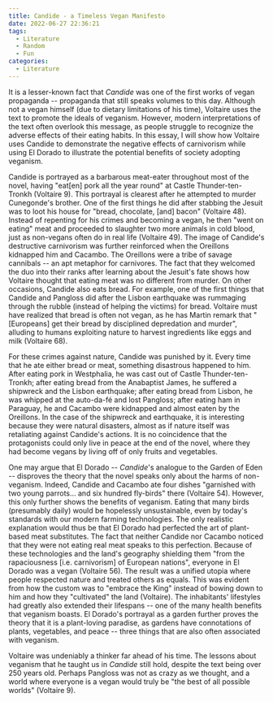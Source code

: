 ```yaml
---
title: Candide - a Timeless Vegan Manifesto
date: 2022-06-27 22:36:21
tags:
  - Literature
  - Random
  - Fun
categories:
  - Literature
---
```


It is a lesser-known fact that *Candide* was one of the first works of vegan propaganda -- propaganda that still speaks volumes to this day. Although not a vegan himself (due to dietary limitations of his time), Voltaire uses the text to promote the ideals of veganism. However, modern interpretations of the text often overlook this message, as people struggle to recognize the adverse effects of their eating habits. In this essay, I will show how Voltaire uses Candide to demonstrate the negative effects of carnivorism while using El Dorado to illustrate the potential benefits of society adopting veganism.

<!-- more -->

Candide is portrayed as a barbarous meat-eater throughout most of the novel, having "eat[en] pork all the year round" at Castle Thunder-ten-Tronkh (Voltaire 9). This portrayal is clearest after he attempted to murder Cunegonde's brother. One of the first things he did after stabbing the Jesuit was to loot his house for "bread, chocolate, [and] bacon" (Voltaire 48). Instead of repenting for his crimes and becoming a vegan, he then "went on eating" meat and proceeded to slaughter two more animals in cold blood, just as non-vegans often do in real life (Voltaire 49). The image of Candide's destructive carnivorism was further reinforced when the Oreillons kidnapped him and Cacambo. The Oreillons were a tribe of savage cannibals -- an apt metaphor for carnivores. The fact that they welcomed the duo into their ranks after learning about the Jesuit's fate shows how Voltaire thought that eating meat was no different from murder. On other occasions, Candide also eats bread. For example, one of the first things that Candide and Pangloss did after the Lisbon earthquake was rummaging through the rubble (instead of helping the victims) for bread. Voltaire must have realized that bread is often not vegan, as he has Martin remark that "[Europeans] get their bread by disciplined depredation and murder", alluding to humans exploiting nature to harvest ingredients like eggs and milk (Voltaire 68).

For these crimes against nature, Candide was punished by it. Every time that he ate either bread or meat, something disastrous happened to him. After eating pork in Westphalia, he was cast out of Castle Thunder-ten-Tronkh; after eating bread from the Anabaptist James, he suffered a shipwreck and the Lisbon earthquake; after eating bread from Lisbon, he was whipped at the auto-da-fé and lost Pangloss; after eating ham in Paraguay, he and Cacambo were kidnapped and almost eaten by the Oreillons. In the case of the shipwreck and earthquake, it is interesting because they were natural disasters, almost as if nature itself was retaliating against Candide's actions. It is no coincidence that the protagonists could only live in peace at the end of the novel, where they had become vegans by living off of only fruits and vegetables.

One may argue that El Dorado -- *Candide*'s analogue to the Garden of Eden -- disproves the theory that the novel speaks only about the harms of non-veganism. Indeed, Candide and Cacambo ate four dishes "garnished with two young parrots… and six hundred fly-birds" there (Voltaire 54). However, this only further shows the benefits of veganism. Eating that many birds (presumably daily) would be hopelessly unsustainable, even by today's standards with our modern farming technologies. The only realistic explanation would thus be that El Dorado had perfected the art of plant-based meat substitutes. The fact that neither Candide nor Cacambo noticed that they were not eating real meat speaks to this perfection. Because of these technologies and the land's geography shielding them "from the rapaciousness [i.e. carnivorism] of European nations", everyone in El Dorado was a vegan (Voltaire 56). The result was a unified utopia where people respected nature and treated others as equals. This was evident from how the custom was to "embrace the King" instead of bowing down to him and how they "cultivated" the land (Voltaire). The inhabitants' lifestyles had greatly also extended their lifespans -- one of the many health benefits that veganism boasts. El Dorado's portrayal as a garden further proves the theory that it is a plant-loving paradise, as gardens have connotations of plants, vegetables, and peace -- three things that are also often associated with veganism.

Voltaire was undeniably a thinker far ahead of his time. The lessons about veganism that he taught us in *Candide* still hold, despite the text being over 250 years old. Perhaps Pangloss was not as crazy as we thought, and a world where everyone is a vegan would truly be "the best of all possible worlds" (Voltaire 9).
